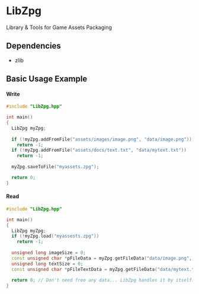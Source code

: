 # LibZpg
Library & Tools for Game Assets Packaging

## Dependencies
- zlib

## Basic Usage Example
#### Write
```cpp
#include "LibZpg.hpp"

int main()
{
  LibZpg myZpg;
  
  if (!myZpg.addFromFile("assets/images/image.png", "data/image.png"))
    return -1;
  if (!myZpg.addFromFile("assets/docs/text.txt", "data/mytext.txt"))
    return -1;
    
  myZpg.saveToFile("myassets.zpg");

  return 0;
}
```

#### Read
```cpp
#include "LibZpg.hpp"

int main()
{
  LibZpg myZpg;
  if (!myZpg.load("myassests.zpg"))
    return -1;
    
  unsigned long imageSize = 0;
  const unsigned char *pFileData = myZpg.getFileData("data/image.png", &fileSize);
  unsigned long textSize = 0;
  const unsigned char *pFileTextData = myZpg.getFileData("data/mytext.txt", &textSize, false);
  
  return 0; // Don't need free any data... LibZpg handles it by itself. (But you can 'force' it: myZpg.unloadAll())
}
```
